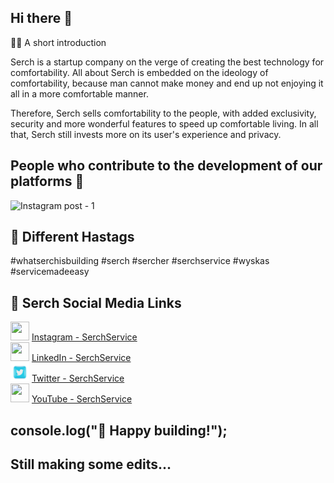 ## Hi there 👋

🙋‍♀️ A short introduction

Serch is a startup company on the verge of creating the best technology for comfortability. All about Serch is embedded on the ideology of comfortability, because man cannot make money and end up not enjoying it all in a more comfortable manner.

Therefore, Serch sells comfortability to the people, with added exclusivity, security and more wonderful features to speed up comfortable living. In all that, Serch still invests more on its user's experience and privacy.

## People who contribute to the development of our platforms 🧙
![Instagram post - 1](https://user-images.githubusercontent.com/98127258/211050202-bcd35ff8-71bf-4108-9462-8cdd324fabe2.png)

## 👩‍ Different Hastags
#whatserchisbuilding
#serch
#sercher
#serchservice
#wyskas
#servicemadeeasy

## 👩‍ Serch Social Media Links
<div>
  <img src="instagram-2447888.png" width="30" height="30"/>
  <a href="www.instagram.com/serchservice">Instagram - SerchService</a>
</div>
<div>
  <img src="linkedin-2447889.png" width="30" height="30"/>
  <a href="www.linkedin.com/in/serchservice">LinkedIn - SerchService</a>
</div>
<div>
  <img src="twitter-2447905.png" width="30" height="30"/>
  <a href="www.twitter.com/serchservice">Twitter - SerchService</a>
</div>
<div>
  <img src="youtube.png" width="30" height="30"/>
  <a href="www.youtube.com/@serchservice">YouTube - SerchService</a>
</div>

## console.log("🍿 Happy building!");

## Still making some edits...


<!--

**Here are some ideas to get you started:**

🙋‍♀️ A short introduction

  Serch is a startup company on the verge of creating the best technology for comfortability. All about Serch is embedded on the ideology of comfortability, because man cannot make money and end up not enjoying it all in a more comfortable manner.
  Therefore, Serch sells comfortability to the people, with added exclusivity, security and more wonderful features to speed up comfortable living. In all that, Serch still invests more on its user's experience and privacy.
  
🌈 Contribution guidelines - how can the community get involved?
👩‍💻 Useful resources - where can the community find your docs? Is there anything else the community should know?
🍿 Fun facts - what does your team eat for breakfast?
🧙 Hope we have fun!
